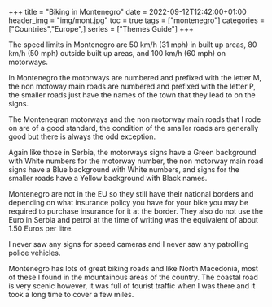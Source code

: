 +++
title = "Biking in Montenegro"
date = 2022-09-12T12:42:00+01:00
header_img = "img/mont.jpg"
toc = true
tags = ["montenegro"]
categories = ["Countries","Europe",]
series = ["Themes Guide"]
+++

The speed limits in Montenegro are 50 km/h (31 mph) in built up areas, 80 km/h (50 mph) outside built up areas, and 100 km/h (60 mph) on motorways.

In Montenegro the motorways are numbered and prefixed with the letter M, the non motoway main roads are numbered and prefixed with the letter P, the smaller roads just have the names of the town that they lead to on the signs.

The Montenegran motorways and the non motorway main roads that I rode on are of a good standard, the condition of the smaller roads are generally good but there is always the odd exception.

Again like those in Serbia, the motorways signs have a Green background with White numbers for the motorway number, the non motorway main road signs have a Blue background with White numbers, and signs for the smaller roads have a Yellow background with Black names.

Montenegro are not in the EU so they still have their national borders and depending on what insurance policy you have for your bike you may be required to purchase insurance for it at the border. They also do not use the Euro in Serbia and petrol at the time of writing was the equivalent of about 1.50 Euros per litre. 

I never saw any signs for speed cameras and I never saw any patrolling police vehicles.

Montenegro has lots of great biking roads and like North Macedonia, most of these I found in the mountainous areas of the country. The coastal road is very scenic however, it was full of tourist traffic when I was there and it took a long time to cover a few miles.